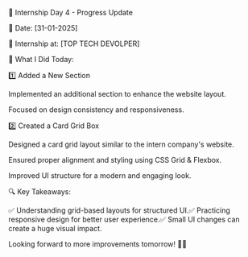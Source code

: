 🚀 Internship Day 4 - Progress Update

📅 Date: [31-01-2025]

🏢 Internship at: [TOP TECH DEVOLPER]

📌 What I Did Today:

1️⃣ Added a New Section

Implemented an additional section to enhance the website layout.

Focused on design consistency and responsiveness.

2️⃣ Created a Card Grid Box

Designed a card grid layout similar to the intern company's website.

Ensured proper alignment and styling using CSS Grid & Flexbox.

Improved UI structure for a modern and engaging look.

🔍 Key Takeaways:

✅ Understanding grid-based layouts for structured UI.✅ Practicing responsive design for better user experience.✅ Small UI changes can create a huge visual impact.

Looking forward to more improvements tomorrow! 🚀🔥
